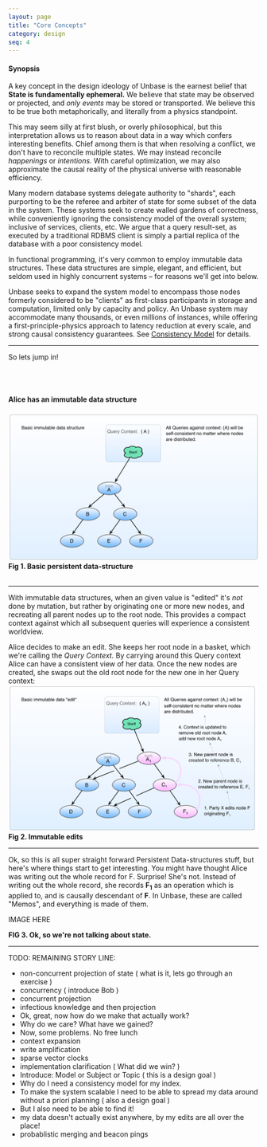 ```yaml
---
layout: page
title: "Core Concepts"
category: design
seq: 4
---
```


#### Synopsis

A key concept in the design ideology of Unbase is the earnest belief that **State is fundamentally ephemeral.**
We believe that state may be observed or projected, and *only events* may be stored or transported. We believe this to be true both metaphorically, and literally from a physics standpoint.

This may seem silly at first blush, or overly philosophical, but this interpretation allows us to reason about data in a way which confers interesting benefits.
Chief among them is that when resolving a conflict, we don't have to reconcile multiple states. We may instead reconcile *happenings* or *intentions.*
With careful optimization, we may also approximate the causal reality of the physical universe with reasonable efficiency.

Many modern database systems delegate authority to "shards", each purporting to be the referee and arbiter of state for some subset of the data in the system.
These systems seek to create walled gardens of correctness, while conveniently ignoring the consistency model of the overall system; inclusive of services, clients, etc. We argue that a query result-set, as executed by a traditional RDBMS client is simply a partial replica of the database with a poor consistency model.

In functional programming, it's very common to employ immutable data structures. These data structures are simple, elegant, and efficient, but seldom used in highly concurrent systems – for reasons we'll get into below.

Unbase seeks to expand the system model to encompass those nodes formerly considered to be "clients" as first-class participants in storage and computation, limited only by capacity and policy. An Unbase system may accommodate many thousands, or even millions of instances, while offering a first-principle-physics approach to latency reduction at every scale, and strong causal consistency guarantees. See [Consistency Model](consistency-model) for details.

----

So lets jump in!

<br>
<br>

#### Alice has an immutable data structure
<img src="media/immutable_ds_1.png" style="width: 910px; max-width: 100%"><br>
**Fig 1. Basic persistent data-structure**
<br><br>

----

With immutable data structures, when an given value is "edited" it's *not* done by mutation, but rather by originating one or more new nodes, and recreating all parent nodes up to the root node. This provides a compact context against which all subsequent queries will experience a consistent worldview.

Alice decides to make an edit. She keeps her root node in a basket, which we're calling the *Query Context.* By carrying around this Query context Alice can have a consistent view of her data. Once the new nodes are created, she swaps out the old root node for the new one in her Query context:
<img src="media/immutable_ds_2.png" style="width: 910px; max-width: 100%"><br>
**Fig 2. Immutable edits**
<br>

----

Ok, so this is all super straight forward Persistent Data-structures stuff, but here's where things start to get interesting.
You might have thought Alice was writing out the whole record for F. Surprise! She's not. Instead of writing out the whole record, she records **F<sub>1</sub>** as an operation which is applied to, and is causally descendant of **F**. In Unbase, these are called "Memos", and everything is made of them.

IMAGE HERE

**FIG 3. Ok, so we're not talking about state.**
<br>

----

TODO: REMAINING STORY LINE:

* non-concurrent projection of state ( what is it, lets go through an exercise )
* concurrency ( introduce Bob )
* concurrent projection
* infectious knowledge and then projection
* Ok, great, now how do we make that actually work?
* Why do we care? What have we gained?
* Now, some problems. No free lunch
* context expansion
* write amplification
* sparse vector clocks
* implementation clarification ( What did we win? )
* Introduce: Model or Subject or Topic ( this is a design goal )
* Why do I need a consistency model for my index.
* To make the system scalable I need to be able to spread my data around without a priori planning ( also a design goal )
* But I also need to be able to find it!
* my data doesn't actually exist anywhere, by my edits are all over the place!
* probablistic merging and beacon pings

<br><br><br><br>

<!--

#### Here be dragons, using the stuff after this as a parts-bin for the above storyline


#### Probability-based merging

The downside of immutable data structure approach is that multiple editors in the system would cause a bunch of new intermediate and root nodes to be created. This wold eventually stabilize for a given set of e=ve

#### Sparse vector clock (Beacons)

TODO: Similar to interval tree clocks --
Assume you had a vector clock of unlimited width, and comparing vector clock readings is cheap.
Employ a distributed index tree as a way to locate

#### Indexes

#### Causal Context
* Allow continued operation during a network partition
 * Avoid CAP theorem limitations by abandoning linearizability in favor of [causal consistency](http://sns.cs.princeton.edu/projects/cops-and-eiger/)
 * Treat conflicts as inevitable, and allow them to be resolved systematically
* Destroy the distinction between client and server. They are considered identical **except** for policy, capability, and resources.
 * Access control enforcement at every stage of replication
 * Push business logic to initiators when possible, otherwise delegate to nearest capable node
* Virtualized objects, accessible from any node, complete with synchronous, asynchronous business logic enforcement
* Utilize [mesh networking](https://github.com/telehash/telehash.org/tree/master/v3) to allow ALL system participants ("clients" and "servers") to communicate directly, and around damage or network interruption


# Notes
No quorum logic shall be utilized. Provided the requisite data is available and sufficiently fresh according to its present causal context, a node, or cluster of nodes may continue functioning in the partitioned area without limitation, except as necessary to enforce durability guarantees; wherein the application logic may choose to whether to wait to reach the desired probability of durability or not.

-->
